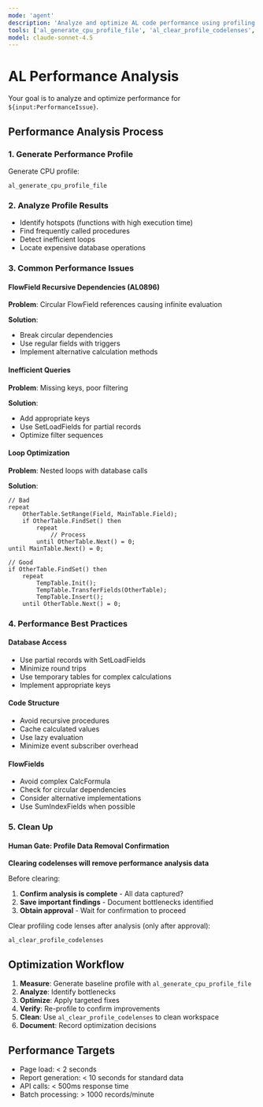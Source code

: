```yaml
---
mode: 'agent'
description: 'Analyze and optimize AL code performance using profiling tools and best practices.'
tools: ['al_generate_cpu_profile_file', 'al_clear_profile_codelenses', 'al_build']
model: claude-sonnet-4.5
---
```


# AL Performance Analysis

Your goal is to analyze and optimize performance for `${input:PerformanceIssue}`.

## Performance Analysis Process

### 1. Generate Performance Profile
Generate CPU profile:
```
al_generate_cpu_profile_file
```

### 2. Analyze Profile Results
- Identify hotspots (functions with high execution time)
- Find frequently called procedures
- Detect inefficient loops
- Locate expensive database operations

### 3. Common Performance Issues

#### FlowField Recursive Dependencies (AL0896)
**Problem**: Circular FlowField references causing infinite evaluation

**Solution**: 
- Break circular dependencies
- Use regular fields with triggers
- Implement alternative calculation methods

#### Inefficient Queries
**Problem**: Missing keys, poor filtering

**Solution**:
- Add appropriate keys
- Use SetLoadFields for partial records
- Optimize filter sequences

#### Loop Optimization
**Problem**: Nested loops with database calls

**Solution**:
```al
// Bad
repeat
    OtherTable.SetRange(Field, MainTable.Field);
    if OtherTable.FindSet() then
        repeat
            // Process
        until OtherTable.Next() = 0;
until MainTable.Next() = 0;

// Good
if OtherTable.FindSet() then
    repeat
        TempTable.Init();
        TempTable.TransferFields(OtherTable);
        TempTable.Insert();
    until OtherTable.Next() = 0;
```

### 4. Performance Best Practices

#### Database Access
- Use partial records with SetLoadFields
- Minimize round trips
- Use temporary tables for complex calculations
- Implement appropriate keys

#### Code Structure
- Avoid recursive procedures
- Cache calculated values
- Use lazy evaluation
- Minimize event subscriber overhead

#### FlowFields
- Avoid complex CalcFormula
- Check for circular dependencies
- Consider alternative implementations
- Use SumIndexFields when possible

### 5. Clean Up

#### Human Gate: Profile Data Removal Confirmation
**Clearing codelenses will remove performance analysis data**

Before clearing:
1. **Confirm analysis is complete** - All data captured?
2. **Save important findings** - Document bottlenecks identified
3. **Obtain approval** - Wait for confirmation to proceed

Clear profiling code lenses after analysis (only after approval):
```
al_clear_profile_codelenses
```

## Optimization Workflow

1. **Measure**: Generate baseline profile with `al_generate_cpu_profile_file`
2. **Analyze**: Identify bottlenecks
3. **Optimize**: Apply targeted fixes
4. **Verify**: Re-profile to confirm improvements
5. **Clean**: Use `al_clear_profile_codelenses` to clean workspace
6. **Document**: Record optimization decisions

## Performance Targets

- Page load: < 2 seconds
- Report generation: < 10 seconds for standard data
- API calls: < 500ms response time
- Batch processing: > 1000 records/minute